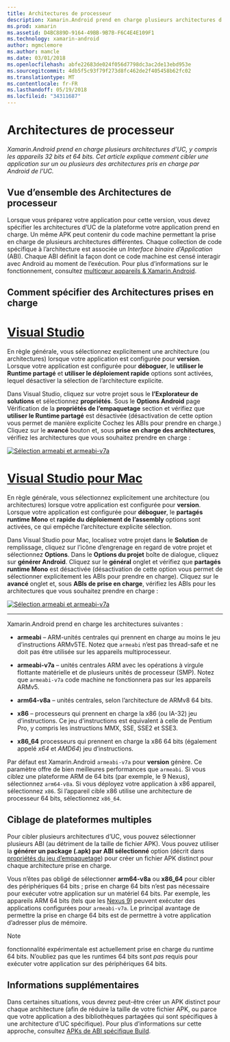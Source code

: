 ```yaml
---
title: Architectures de processeur
description: Xamarin.Android prend en charge plusieurs architectures d’UC, y compris les appareils 32 bits et 64 bits. Cet article explique comment cibler une application sur un ou plusieurs des architectures pris en charge par Android de l’UC.
ms.prod: xamarin
ms.assetid: D4BC889D-9164-49BB-9B7B-F6C4E4E109F1
ms.technology: xamarin-android
author: mgmclemore
ms.author: mamcle
ms.date: 03/01/2018
ms.openlocfilehash: abfe22683de024f056d7798dc3ac2de13ebd953e
ms.sourcegitcommit: 4db5f5c93f79f273d8fc462de2f405458b62fc02
ms.translationtype: MT
ms.contentlocale: fr-FR
ms.lasthandoff: 05/19/2018
ms.locfileid: "34311687"
---
```

# <a name="cpu-architectures"></a>Architectures de processeur

_Xamarin.Android prend en charge plusieurs architectures d’UC, y compris les appareils 32 bits et 64 bits. Cet article explique comment cibler une application sur un ou plusieurs des architectures pris en charge par Android de l’UC._

## <a name="cpu-architectures-overview"></a>Vue d’ensemble des Architectures de processeur

Lorsque vous préparez votre application pour cette version, vous devez spécifier les architectures d’UC de la plateforme votre application prend en charge. Un même APK peut contenir du code machine permettant la prise en charge de plusieurs architectures différentes. Chaque collection de code spécifique à l’architecture est associée un *Interface binaire d’Application* (ABI). Chaque ABI définit la façon dont ce code machine est censé interagir avec Android au moment de l’exécution.
Pour plus d’informations sur le fonctionnement, consultez [multicœur appareils &amp; Xamarin.Android](~/android/deploy-test/multicore-devices.md).


## <a name="how-to-specify-supported-architectures"></a>Comment spécifier des Architectures prises en charge

# <a name="visual-studiotabvswin"></a>[Visual Studio](#tab/vswin)

En règle générale, vous sélectionnez explicitement une architecture (ou architectures) lorsque votre application est configurée pour **version**. Lorsque votre application est configurée pour **déboguer**, le **utiliser le Runtime partagé** et **utiliser le déploiement rapide** options sont activées, lequel désactiver la sélection de l’architecture explicite.

Dans Visual Studio, cliquez sur votre projet sous le **l’Explorateur de solutions** et sélectionnez **propriétés**. Sous le **Options Android** page Vérification de la **propriétés de l’empaquetage** section et vérifiez que **utiliser le Runtime partagé** est désactivée (désactivation de cette option vous permet de manière explicite Cochez les ABIs pour prendre en charge.) Cliquez sur le **avancé** bouton et, sous **prise en charge des architectures**, vérifiez les architectures que vous souhaitez prendre en charge :

[![Sélection armeabi et armeabi-v7a](cpu-architectures-images/vs/01-abi-selections-sml.png)](cpu-architectures-images/vs/01-abi-selections.png#lightbox)

# <a name="visual-studio-for-mactabvsmac"></a>[Visual Studio pour Mac](#tab/vsmac)

En règle générale, vous sélectionnez explicitement une architecture (ou architectures) lorsque votre application est configurée pour **version**. Lorsque votre application est configurée pour **déboguer**, le **partagés runtime Mono** et **rapide du déploiement de l’assembly** options sont activées, ce qui empêche l’architecture explicite sélection.

Dans Visual Studio pour Mac, localisez votre projet dans le **Solution** de remplissage, cliquez sur l’icône d’engrenage en regard de votre projet et sélectionnez **Options**. Dans le **Options du projet** boîte de dialogue, cliquez sur **générer Android**. Cliquez sur le **général** onglet et vérifiez que **partagés runtime Mono** est désactivée (désactivation de cette option vous permet de sélectionner explicitement les ABIs pour prendre en charge). Cliquez sur le **avancé** onglet et, sous **ABIs de prise en charge**, vérifiez les ABIs pour les architectures que vous souhaitez prendre en charge :

[![Sélection armeabi et armeabi-v7a](cpu-architectures-images/xs/01-abi-selections-sml.png)](cpu-architectures-images/xs/01-abi-selections.png#lightbox)

-----


Xamarin.Android prend en charge les architectures suivantes :

-   **armeabi** &ndash; ARM-unités centrales qui prennent en charge au moins le jeu d’instructions ARMv5TE. Notez que `armeabi` n’est pas thread-safe et ne doit pas être utilisée sur les appareils multiprocesseur.

-   **armeabi-v7a** &ndash; unités centrales ARM avec les opérations à virgule flottante matérielle et de plusieurs unités de processeur (SMP). Notez que `armeabi-v7a` code machine ne fonctionnera pas sur les appareils ARMv5.

-   **arm64-v8a** &ndash; unités centrales, selon l’architecture de ARMv8 64 bits.

-   **x86** &ndash; processeurs qui prennent en charge la x86 (ou IA-32) jeu d’instructions. Ce jeu d’instructions est équivalent à celle de Pentium Pro, y compris les instructions MMX, SSE, SSE2 et SSE3.

-   **x86_64** processeurs qui prennent en charge la x86 64 bits (également appelé *x64* et *AMD64*) jeu d’instructions.

Par défaut est Xamarin.Android `armeabi-v7a` pour **version** génère. Ce paramètre offre de bien meilleures performances que `armeabi`. Si vous ciblez une plateforme ARM de 64 bits (par exemple, le 9 Nexus), sélectionnez `arm64-v8a`. Si vous déployez votre application à x86 appareil, sélectionnez `x86`. Si l’appareil cible x86 utilise une architecture de processeur 64 bits, sélectionnez `x86_64`.

## <a name="targeting-multiple-platforms"></a>Ciblage de plateformes multiples

Pour cibler plusieurs architectures d’UC, vous pouvez sélectionner plusieurs ABI (au détriment de la taille de fichier APK). Vous pouvez utiliser la **générer un package (.apk) par ABI sélectionné** option (décrit dans [propriétés du jeu d’empaquetage](~/android/deploy-test/release-prep/index.md#Set_Packaging_Properties)) pour créer un fichier APK distinct pour chaque architecture prise en charge.

Vous n’êtes pas obligé de sélectionner **arm64-v8a** ou **x86_64** pour cibler des périphériques 64 bits ; prise en charge 64 bits n’est pas nécessaire pour exécuter votre application sur un matériel 64 bits. Par exemple, les appareils ARM 64 bits (tels que les [Nexus 9](http://www.google.com/nexus/9/)) peuvent exécuter des applications configurées pour `armeabi-v7a`. Le principal avantage de permettre la prise en charge 64 bits est de permettre à votre application d’adresser plus de mémoire.

> [!NOTE]
> fonctionnalité expérimentale est actuellement prise en charge du runtime 64 bits. N’oubliez pas que les runtimes 64 bits sont *pas* requis pour exécuter votre application sur des périphériques 64 bits. 

## <a name="additional-information"></a>Informations supplémentaires

Dans certaines situations, vous devrez peut-être créer un APK distinct pour chaque architecture (afin de réduire la taille de votre fichier APK, ou parce que votre application a des bibliothèques partagées qui sont spécifiques à une architecture d’UC spécifique).
Pour plus d’informations sur cette approche, consultez [APKs de ABI spécifique Build](~/android/deploy-test/building-apps/abi-specific-apks.md).
